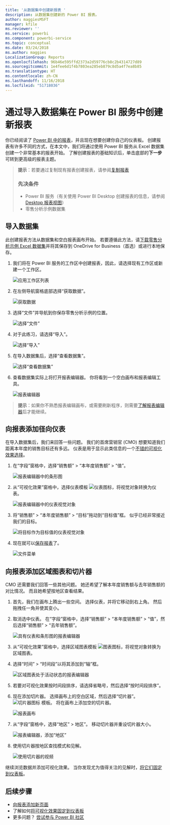```yaml
---
title: '从数据集中创建新报表 '
description: 从数据集创建新的 Power BI 报表。
author: maggiesMSFT
manager: kfile
ms.reviewer: ''
ms.service: powerbi
ms.component: powerbi-service
ms.topic: conceptual
ms.date: 03/24/2018
ms.author: maggies
LocalizationGroup: Reports
ms.openlocfilehash: 96b46e595ffd2373a2d59776cb8c2b4314727d89
ms.sourcegitcommit: 1e4fee6d1f4b7803ea285eb879c8d5a4f7ea8b85
ms.translationtype: HT
ms.contentlocale: zh-CN
ms.lasthandoff: 11/16/2018
ms.locfileid: "51718036"
---
```

# <a name="create-a-new-report-in-power-bi-service-by-importing-a-dataset"></a>通过导入数据集在 Power BI 服务中创建新报表
你已经阅读了 [Power BI 中的报表](consumer/end-user-reports.md)，并且现在想要创建你自己的仪表板。 创建报表有许多不同的方式，在本文中，我们将通过使用 Power BI 服务从 Excel 数据集创建一个非常基本的报表开始。 了解创建报表的基础知识后，单击底部的**下一步**可转到更高级的报表主题。  

> **提示**：若要通过复制现有报表创建报表，请参阅[复制报表](power-bi-report-copy.md)
> 
> ### <a name="prerequisites"></a>先决条件
> - Power BI 服务（有关使用 Power BI Desktop 创建报表的信息，请参阅 [Desktop 报表视图](desktop-report-view.md)）  
> - 零售分析示例数据集

## <a name="import-the-dataset"></a>导入数据集
此创建报表方法从数据集和空白报表画布开始。 若要遵循此方法，请[下载零售分析示例 Excel 数据集](http://go.microsoft.com/fwlink/?LinkId=529778)并将其保存到 OneDrive for Business（首选）或进行本地保存。

1. 我们将在 Power BI 服务的工作区中创建报表，因此，请选择现有工作区或新建一个工作区。
   
   ![应用工作区列表](media/service-report-create-new/power-bi-workspaces2.png)
2. 在左侧导航窗格底部选择“获取数据”。
   
   ![获取数据](media/service-report-create-new/power-bi-get-data3.png)
3. 选择“文件”并导航到你保存零售分析示例的位置。
   
    ![选择“文件”](media/service-report-create-new/power-bi-select-files.png)
4. 对于此练习，请选择“导入”。
   
   ![选择“导入”](media/service-report-create-new/power-bi-import.png)
5. 在导入数据集后，选择“查看数据集”。
   
   ![选择“查看数据集”](media/service-report-create-new/power-bi-view-dataset.png)
6. 查看数据集实际上将打开报表编辑器。  你将看到一个空白画布和报表编辑工具。
   
   ![报表编辑器](media/service-report-create-new/power-bi-blank-report.png)

> **提示**：如果你不熟悉报表编辑画布，或需要刷新程序，则需要[了解报表编辑器](service-the-report-editor-take-a-tour.md)后才能继续。
> 
> 

## <a name="add-a-radial-gauge-to-the-report"></a>向报表添加径向仪表
在导入数据集后，我们来回答一些问题。  我们的首席营销官 (CMO) 想要知道我们距离本年度的销售目标还有多远。 仪表是用于显示此类信息的一个[不错的可视化效果选择](visuals/power-bi-report-visualizations.md)。

1. 在“字段”窗格中，选择“销售额” > “本年度销售额” > “值”。
   
    ![报表编辑器中的条形图](media/service-report-create-new/power-bi-report-step1.png)
2. 从“可视化效果”窗格中，选择仪表模板 ![仪表图标](media/service-report-create-new/powerbi-gauge-icon.png)，将视觉对象转换为仪表。
   
    ![报表编辑器中的仪表视觉对象](media/service-report-create-new/power-bi-report-step2.png)
3. 将“销售额” > “本年度销售额” > “目标”拖动到“目标值”框。 似乎已经非常接近我们的目标。
   
    ![将目标作为目标值的仪表视觉对象](media/service-report-create-new/power-bi-report-step3.png)
4. 现在就可以[保存报表](service-report-save.md)了。
   
   ![文件菜单](media/service-report-create-new/powerbi-save.png)

## <a name="add-an-area-chart-and-slicer-to-the-report"></a>向报表添加区域图表和切片器
CMO 还需要我们回答一些其他问题。 她还希望了解本年度销售额与去年销售额的对比情况。 而且她希望按地区查看结果。

1. 首先，我们在画布上腾出一些空间。 选择仪表，并将它移动到右上角。 然后拖拽任一角并使其变小。
2. 取消选中仪表。 在“字段”窗格中，选择“销售额” > “本年度销售额” > “值”，然后选择“销售额” > “去年销售额”。
   
    ![具有仪表和条形图的报表编辑器](media/service-report-create-new/power-bi-report-step4.png)
3. 从“可视化效果”窗格中，选择区域图表模板 ![图表图标](media/service-report-create-new/power-bi-areachart-icon.png)，将视觉对象转换为区域图表。
4. 选择“时间” > “时间段”以将其添加到“轴”框。
   
    ![区域图表处于活动状态的报表编辑器](media/service-report-create-new/power-bi-report-step5.png)
5. 若要对可视化效果按时间段排序，请选择省略号，然后选择“按时间段排序”。
6. 现在添加切片器。 选择画布上的空白区域，然后选择“切片器”。 ![切片器图标](media/service-report-create-new/power-bi-slicer-icon.png)    模板。 将在画布上添加空的切片器。
   
    ![报表画布](media/service-report-create-new/power-bi-report-step6.png)    
7. 从“字段”窗格中，选择“地区” > 地区”。 移动切片器并重设切片器大小。
   
    ![报表编辑器，添加“地区”](media/service-report-create-new/power-bi-report-step7.png)  
8. 使用切片器按地区查找模式和见解。
   
   ![使用切片器的视频](media/service-report-create-new/power-bi-slicer-video2.gif)  

继续浏览数据并添加可视化效果。 当你发现尤为值得关注的见解时，[将它们固定到仪表板](service-dashboard-pin-tile-from-report.md)。

## <a name="next-steps"></a>后续步骤
* [向报表添加新页面](power-bi-report-add-page.md)  
* 了解如何[将可视化效果固定到仪表板](service-dashboard-pin-tile-from-report.md)   
* 更多问题？ [尝试参与 Power BI 社区](http://community.powerbi.com/)

